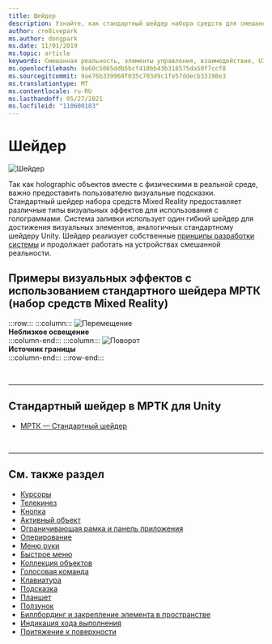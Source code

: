 ```yaml
---
title: Шейдер
description: Узнайте, как стандартный шейдер набора средств для смешанной реальности предоставляет различные типы визуальных эффектов, которые можно использовать с голограммами в приложениях смешанной реальности.
author: cre8ivepark
ms.author: dongpark
ms.date: 11/01/2019
ms.topic: article
keywords: Смешанная реальность, элементы управления, взаимодействие, UI, UX, шейдер, гарнитура смешанной реальности, гарнитура Windows Mixed Reality, гарнитура виртуальной реальности, HoloLens, МРТК, набор средств смешанной реальности, визуальные эффекты
ms.openlocfilehash: 9a60c5065ddb5bcf410bb43b318575da50f7ccf8
ms.sourcegitcommit: 9ae76b339968f035c703d9c1fe57ddecb33198e3
ms.translationtype: MT
ms.contentlocale: ru-RU
ms.lasthandoff: 05/27/2021
ms.locfileid: "110600183"
---
```

# <a name="shader"></a>Шейдер

![Шейдер](images/UX_Hero_StandardShader.jpg)

Так как holographic объектов вместе с физическими в реальной среде, важно предоставить пользователю визуальные подсказки. Стандартный шейдер набора средств Mixed Reality предоставляет различные типы визуальных эффектов для использования с голограммами. Система заливки использует один гибкий шейдер для достижения визуальных элементов, аналогичных стандартному шейдеру Unity. Шейдер реализует собственные [принципы разработки системы](https://www.microsoft.com/design/fluent/#/) и продолжает работать на устройствах смешанной реальности.
<br>

## <a name="examples-of-visual-effects-using-mrtk-mixed-reality-toolkit-standard-shader"></a>Примеры визуальных эффектов с использованием стандартного шейдера МРТК (набор средств Mixed Reality) 
:::row:::
    :::column:::
       ![Перемещение](images/UX_Button_Affordance_ProximityLight.jpg)<br>
       **Неблизкое освещение**<br>
    :::column-end:::
    :::column:::
       ![Поворот](images/UX_Button_Affordance_FocusHighlight.jpg)<br>
        **Источник границы**<br>
    :::column-end:::
:::row-end:::

<br>

---

## <a name="standard-shader-in-mrtk-for-unity"></a>Стандартный шейдер в МРТК для Unity

* [МРТК — Стандартный шейдер](/windows/mixed-reality/mrtk-unity/features/rendering/mrtk-standard-shader)

<br>

---

## <a name="see-also"></a>См. также раздел

* [Курсоры](cursors.md)
* [Телекинез](point-and-commit.md)
* [Кнопка](button.md)
* [Активный объект](interactable-object.md)
* [Ограничивающая рамка и панель приложения](app-bar-and-bounding-box.md)
* [Оперирование](direct-manipulation.md)
* [Меню руки](hand-menu.md)
* [Быстрое меню](near-menu.md)
* [Коллекция объектов](object-collection.md)
* [Голосовая команда](voice-input.md)
* [Клавиатура](keyboard.md)
* [Подсказка](tooltip.md)
* [Планшет](slate.md)
* [Ползунок](slider.md)
* [Биллбординг и закрепление элемента в пространстве](billboarding-and-tag-along.md)
* [Индикация хода выполнения](progress.md)
* [Притяжение к поверхности](surface-magnetism.md)